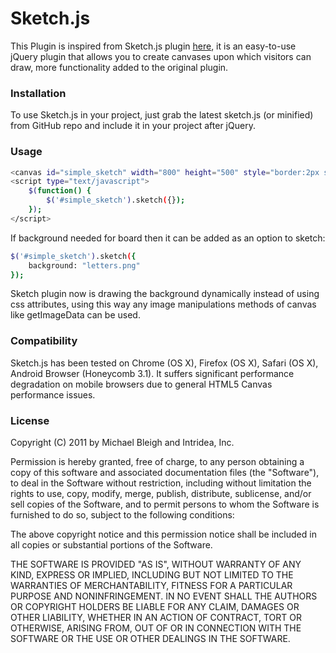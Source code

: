 # Sketch.js
This Plugin is inspired from Sketch.js plugin [here](http://intridea.github.io/sketch.js/), it is an easy-to-use jQuery plugin that allows you to create canvases upon which visitors can draw, more functionality added to the original plugin.

### Installation
To use Sketch.js in your project, just grab the latest sketch.js (or minified) from GitHub repo and include it in your project after jQuery.

### Usage
```sh
<canvas id="simple_sketch" width="800" height="500" style="border:2px solid #000;"></canvas>
<script type="text/javascript">
    $(function() {
        $('#simple_sketch').sketch({});
    });
</script>
```
If background needed for board then it can be added as an option to sketch:
```sh
$('#simple_sketch').sketch({
    background: "letters.png"
});
```
Sketch plugin now is drawing the background dynamically instead of using css attributes, using this way any image manipulations methods of canvas like getImageData can be used.

### Compatibility

Sketch.js has been tested on Chrome (OS X), Firefox (OS X), Safari (OS X), Android Browser (Honeycomb 3.1). It suffers significant performance degradation on mobile browsers due to general HTML5 Canvas performance issues.

### License

Copyright (C) 2011 by Michael Bleigh and Intridea, Inc.

Permission is hereby granted, free of charge, to any person obtaining a copy of this software and associated documentation files (the "Software"), to deal in the Software without restriction, including without limitation the rights to use, copy, modify, merge, publish, distribute, sublicense, and/or sell copies of the Software, and to permit persons to whom the Software is furnished to do so, subject to the following conditions:

The above copyright notice and this permission notice shall be included in all copies or substantial portions of the Software.

THE SOFTWARE IS PROVIDED "AS IS", WITHOUT WARRANTY OF ANY KIND, EXPRESS OR IMPLIED, INCLUDING BUT NOT LIMITED TO THE WARRANTIES OF MERCHANTABILITY, FITNESS FOR A PARTICULAR PURPOSE AND NONINFRINGEMENT. IN NO EVENT SHALL THE AUTHORS OR COPYRIGHT HOLDERS BE LIABLE FOR ANY CLAIM, DAMAGES OR OTHER LIABILITY, WHETHER IN AN ACTION OF CONTRACT, TORT OR OTHERWISE, ARISING FROM, OUT OF OR IN CONNECTION WITH THE SOFTWARE OR THE USE OR OTHER DEALINGS IN THE SOFTWARE.
